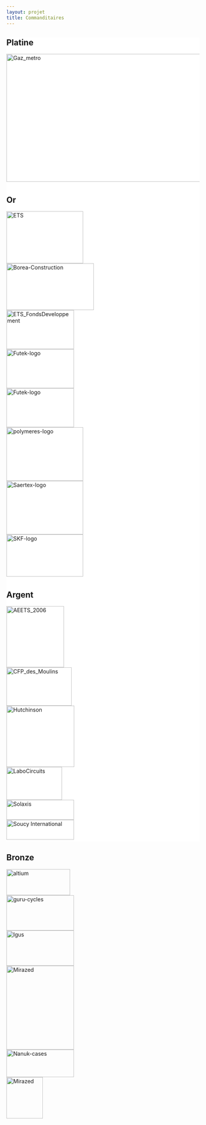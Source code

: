 ```yaml
---
layout: projet
title: Commanditaires
---
```

<link rel="stylesheet" type="text/css" href="style.css">
<div class="sponsors" style="background-color:white;">
<div class="centered">
<div class="zone">
<h2>Platine</h2>
</div>
<div class="sponsor column1_1 last"><a href="http://www.gazmetro.com" title="Gaz Métro"><img width="700" height="334" src="http://www.regionthetford.com/fichiersUpload/actualites/archives/20110418134925Logo-Gaz-Metro_FR_RGB.jpg" class="attachment-sponsors-thumb-I wp-post-image" alt="Gaz_metro"></a></div>
<div class="clear" style="height:5px; border-bottom:none;"></div>
</div>
<div class="centered">
<div class="zone">
<h2>Or</h2>
</div>
<div class="sponsor column1_3"><a href="http://www.etmtl.ca/" title="École de Technologie Supérieure"><img width="200" height="136" src="http://www.etsmtl.ca/ETS/media/Prive/logo/ETS-rouge-devise-impr-fond_transparent.png" class="attachment-sponsors-thumb-II wp-post-image" alt="ETS"></a></div>

<div class="sponsor column1_3"><a href="http://www.boreaconstruction.com/fr/" title="Boréa Contruction"><img width="228" height="122" src="http://i.imgur.com/1fENIxv.png" class="attachment-sponsors-thumb-II wp-post-image" alt="Borea-Construction"></a></div>

<div class="sponsor column1_4"><a href="http://fdets.etsmtl.ca/" title="Fonds de développement de l’ÉTS"><img width="176" height="102" src="http://eclipse.etsmtl.ca/wp-content/uploads/2013/05/ETS_FondsDeveloppement-176x102.png" class="attachment-sponsors-thumb-IV wp-post-image" alt="ETS_FondsDeveloppement"></a></div>

<div class="sponsor column1_4"><a href="http://www.futek.com" title="Futek"><img width="176" height="102" src="http://ww1.prweb.com/prfiles/2007/11/13/255770/blacklogo2.gif" class="attachment-sponsors-thumb-IV wp-post-image" alt="Futek-logo"></a></div>

<div class="sponsor column1_4"><a href="http://www.kvaser.com" title="Kvaser"><img width="176" height="102" src="http://www.pi-innovo.com/assets/media/logo/kvaser_logo.jpg" class="attachment-sponsors-thumb-IV wp-post-image" alt="Futek-logo"></a></div>

<div class="sponsor column1_4"><a href="http://www.polymerestechnologies.com/" title="Polymeres Technologies"><img width="200" height="140" src="http://repertoiremci.com/files/formidable/logo2-200x140.png" class="attachment-sponsors-thumb-IV wp-post-image" alt="polymeres-logo"></a></div>

<div class="sponsor column1_4"><a href="http://www.saertex.com/" title="Saertex"><img width="200" height="140" src="http://sampecarolinas.org/wp-content/iploads/2012/05/Saertex-BWC.jpg" class="attachment-sponsors-thumb-IV wp-post-image" alt="Saertex-logo"></a></div>

<div class="sponsor column1_4"><a href="http://www.skf.com/ca/fr/index.html" title="SKF"><img width="200" height="110" src="http://upload.wikimedia.org/wikipedia/ru/thumb/2/2e/SKF-Logo.svg/744px-SKF-Logo.svg.png" class="attachment-sponsors-thumb-IV wp-post-image" alt="SKF-logo"></a></div>


<div class="clear" style="height:5px; border-bottom:none;"></div>
</div>
<div class="centered">
<div class="zone">
<h2>Argent</h2>
</div>
<div class="sponsor column1_4"><a href="http://asso.etsmtl.ca/" title="Association des étudiants de l’ÉTS"><img width="150" height="160" src="http://eclipse.etsmtl.ca/wp-content/uploads/2013/01/AEETS_20061.gif" class="attachment-sponsors-thumb-III wp-post-image" alt="AEETS_2006"></a></div>

<div class="sponsor column1_4"><a href="http://www.cfpmoulins.qc.ca/" title="CFP des Moulins"><img width="170" height="100" src="http://www.csaffluents.qc.ca/IMG/arton158.png" class="attachment-sponsors-thumb-III wp-post-image" alt="CFP_des_Moulins"></a></div>

<div class="sponsor column1_4"><a href="http://www.cfpmoulins.qc.ca/" title="Hutchinson"><img width="177" height="160" src="http://www.r2-stand.fr/wp-content/uploads/2013/05/Hutchinson.png" class="attachment-sponsors-thumb-III wp-post-image" alt="Hutchinson"></a></div

<div class="sponsor column1_4"><a href="http://www.labocircuits.ca/" title="Labo circuits Inc."><img width="145" height="86" src="http://eclipse.etsmtl.ca/wp-content/uploads/2013/01/LaboCircuits1.jpg" class="attachment-sponsors-thumb-III wp-post-image" alt="LaboCircuits"></a></div>

<div class="sponsor column1_4"><a href="http://www.solaxis.ca/" title="Solaxis Ingéniosité Manufacturière inc."><img width="176" height="52" src="http://eclipse.etsmtl.ca/wp-content/uploads/2013/05/Solaxis-176x52.gif" class="attachment-sponsors-thumb-IV wp-post-image" alt="Solaxis"></a></div>

<div class="sponsor column1_4"><a href="http://www.soucy-group.com/fr-CA/accueil" title="Soucy International"><img width="176" height="52" src="http://www.soucy-group.com/fr-CA/_media/image/1284/soucy-group.png" class="attachment-sponsors-thumb-IV wp-post-image" alt="Soucy International"></a></div>


<div class="clear" style="height:5px; border-bottom:none;"></div>
</div>

<div class="centered">
<div class="zone">
<h2>Bronze</h2>
</div>
<div class="sponsor column1_4"><a href="http://www.altium.com/" title="Altium Limited"><img width="166" height="68" src="http://eclipse.etsmtl.ca/wp-content/uploads/2013/05/altium.jpg" class="attachment-sponsors-thumb-III wp-post-image" alt="altium"></a></div>

<div class="sponsor column1_4"><a href="http://www.gurucycles.com/fr/" title="Guru Cycles"><img width="176" height="92" src="http://www.tcrsportlab.com/wp-content/uploads/2013/10/guru_cycles-logo-red.jpg" class="attachment-sponsors-thumb-IV wp-post-image" alt="guru-cycles"></a></div>

<div class="sponsor column1_4"><a href="http://www.igus.com/default.asp?c=us&amp;L=en" title="Igus"><img width="176" height="92" src="http://eclipse.etsmtl.ca/wp-content/uploads/2013/05/Igus-176x92.png" class="attachment-sponsors-thumb-IV wp-post-image" alt="Igus"></a></div>

<div class="sponsor column1_4"><a href="http://www.mirazed.com/fr/" title="Mirazed"><img width="176" height="219" src="http://www.mirazed.com/images/mirazed.png" class="attachment-sponsors-thumb-IV wp-post-image" alt="Mirazed"></a></div>

<div class="sponsor column1_4"><a href="http://www.nanuk.com/" title="Nanuk Cases"><img width="176" height="72" src="http://www.solacelabs.com.mx/site/imagenes/nanuk_logo2.png" class="attachment-sponsors-thumb-IV wp-post-image" alt="Nanuk-cases"></a></div>

<div class="sponsor column1_4"><a href="http://www.rousseaumetal.com/fr/" title="Rousseau Metal"><img width="95" height="108" src="http://img.directindustry.fr/images_di/logo-p/rousseau-metal-L17866.gif" class="attachment-sponsors-thumb-IV wp-post-image" alt="Mirazed"></a></div>

<div class="clear" style="height:5px; border-bottom:none;"></div>
</div>

<div class="clear" style="height:5px; border-bottom:none;"></div>
</div>

<br>
<br>

